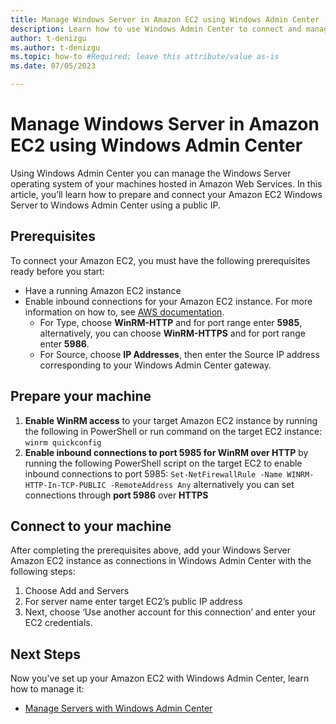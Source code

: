 ```yaml
---
title: Manage Windows Server in Amazon EC2 using Windows Admin Center
description: Learn how to use Windows Admin Center to connect and manage Windows Server on Amazon EC2
author: t-denizgu
ms.author: t-denizgu
ms.topic: how-to #Required; leave this attribute/value as-is
ms.date: 07/05/2023

---
```



# Manage Windows Server in Amazon EC2 using Windows Admin Center

Using Windows Admin Center you can manage the Windows Server operating system of your machines hosted in Amazon Web Services. In this article, you’ll learn how to prepare and connect your Amazon EC2 Windows Server to Windows Admin Center using a public IP.

## Prerequisites

To connect your Amazon EC2, you must have the following prerequisites ready before you start:
- Have a running Amazon EC2 instance
- Enable inbound connections for your Amazon EC2 instance. For more information on how to, see [AWS documentation](https://docs.aws.amazon.com/AWSEC2/latest/WindowsGuide/authorizing-access-to-an-instance.html).
    - For Type, choose **WinRM-HTTP** and for port range enter **5985**, alternatively, you can choose **WinRM-HTTPS** and for port range enter **5986**.
    - For Source, choose **IP Addresses**, then enter the Source IP address corresponding to your Windows Admin Center gateway.

## Prepare your machine

1. **Enable WinRM access** to your target Amazon EC2 instance by running the following in PowerShell or run command on the target EC2 instance:  `winrm quickconfig`
1. **Enable inbound connections to port 5985 for WinRM over HTTP** by running the following PowerShell script on the target EC2 to enable inbound connections to port 5985:  `Set-NetFirewallRule -Name WINRM-HTTP-In-TCP-PUBLIC -RemoteAddress Any` alternatively you can set connections through **port 5986** over **HTTPS**

## Connect to your machine
After completing the prerequisites above, add your Windows Server Amazon EC2 instance as connections in Windows Admin Center with the following steps:

1. Choose Add and Servers
1. For server name enter target EC2’s public IP address
1. Next, choose ‘Use another account for this connection’ and enter your EC2 credentials.

## Next Steps
Now you've set up your Amazon EC2 with Windows Admin Center, learn how to manage it:

- [Manage Servers with Windows Admin Center](/windows-server/manage/windows-admin-center/use/manage-servers)